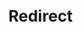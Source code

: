 ﻿---
layout: src/layouts/Redirect.astro
title: Redirect
redirect: /docs/octopus-rest-api/cli/octopus-environment
pubDate:  2023-01-01
navSearch: false
navSitemap: false
navMenu: false
---
